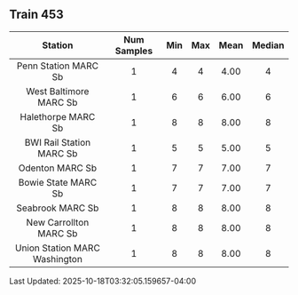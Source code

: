 ## Train 453

| Station | Num Samples | Min | Max | Mean | Median |
| :-----: | :---------: | :-: | :-: | :--: | :----: |
| Penn Station MARC Sb | 1 | 4 | 4 | 4.00 | 4 |
| West Baltimore MARC Sb | 1 | 6 | 6 | 6.00 | 6 |
| Halethorpe MARC Sb | 1 | 8 | 8 | 8.00 | 8 |
| BWI Rail Station MARC Sb | 1 | 5 | 5 | 5.00 | 5 |
| Odenton MARC Sb | 1 | 7 | 7 | 7.00 | 7 |
| Bowie State MARC Sb | 1 | 7 | 7 | 7.00 | 7 |
| Seabrook MARC Sb | 1 | 8 | 8 | 8.00 | 8 |
| New Carrollton MARC Sb | 1 | 8 | 8 | 8.00 | 8 |
| Union Station MARC Washington | 1 | 8 | 8 | 8.00 | 8 |


Last Updated: 2025-10-18T03:32:05.159657-04:00